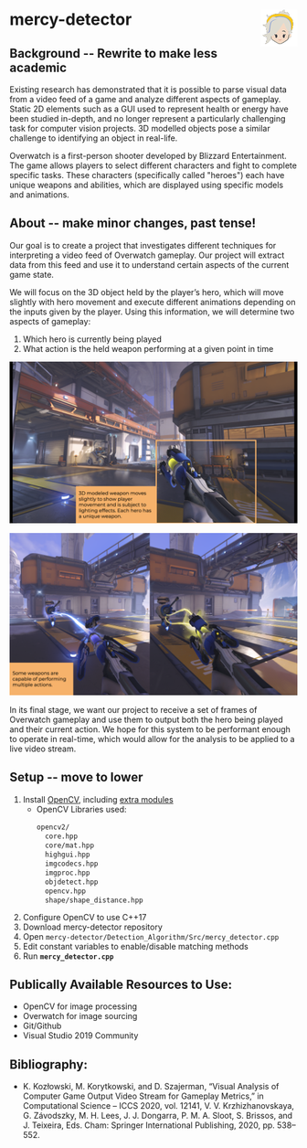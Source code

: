 # mercy-detector <img style=img align="right" src="https://raw.githubusercontent.com/DaviidK/mercy-detector/main/Documentation/Images/mercy_cartoon.png" />

## Background -- Rewrite to make less academic 
Existing research has demonstrated that it is possible to parse visual data from a video feed of a game and analyze different aspects of gameplay. Static 2D elements such as a GUI used to represent health or energy have been studied in-depth, and no longer represent a particularly challenging task for computer vision projects. 3D modelled objects pose a similar challenge to identifying an object in real-life.

Overwatch is a first-person shooter developed by Blizzard Entertainment. The game allows players to select different characters and fight to complete specific tasks. These characters (specifically called "heroes") each have unique weapons and abilities, which are displayed using specific models and animations.

## About -- make minor changes, past tense!
Our goal is to create a project that investigates different techniques for interpreting a video feed of Overwatch gameplay. Our project will extract data from this feed and use it to understand certain aspects of the current game state.

We will focus on the 3D object held by the player’s hero, which will move slightly with hero movement and execute different animations depending on the inputs given by the player. Using this information, we will determine two aspects of gameplay:

1. Which hero is currently being played
2. What action is the held weapon performing at a given point in time

![Mercy's Heads Up Display. The 3D modelled weapon moves slightly to show player movement and is subject to lighting effects. Each hero has a unique weapon](https://raw.githubusercontent.com/DaviidK/mercy-detector/main/Documentation/Images/hero_demo.png)

![Weapon action demonstration. Some weapons are capable of performing multiple actions. These result in slight changes in the weapon shape and color](https://raw.githubusercontent.com/DaviidK/mercy-detector/main/Documentation/Images/weapon_action.png)

In its final stage, we want our project to receive a set of frames of Overwatch gameplay and use them to output both the hero being played and their current action. We hope for this system to be performant enough to operate in real-time, which would allow for the analysis to be applied to a live video stream.

## Setup -- move to lower 
1. Install [OpenCV](https://opencv.org/), including [extra modules](https://github.com/opencv/opencv_contrib)
    - OpenCV Libraries used: 
      ```
      opencv2/
        core.hpp
        core/mat.hpp
        highgui.hpp
        imgcodecs.hpp
        imgproc.hpp
        objdetect.hpp
        opencv.hpp
        shape/shape_distance.hpp
      ```
2. Configure OpenCV to use C++17
3. Download mercy-detector repository
4. Open `mercy-detector/Detection_Algorithm/Src/mercy_detector.cpp`
5. Edit constant variables to enable/disable matching methods
6. Run **`mercy_detector.cpp`**

## Publically Available Resources to Use:
- OpenCV for image processing
- Overwatch for image sourcing
- Git/Github
- Visual Studio 2019 Community

## Bibliography:
- K. Kozłowski, M. Korytkowski, and D. Szajerman, “Visual Analysis of Computer Game Output Video Stream for Gameplay Metrics,” in Computational Science – ICCS 2020, vol. 12141, V. V. Krzhizhanovskaya, G. Závodszky, M. H. Lees, J. J. Dongarra, P. M. A. Sloot, S. Brissos, and J. Teixeira, Eds. Cham: Springer International Publishing, 2020, pp. 538–552.
